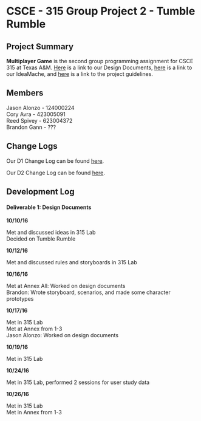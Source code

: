 # CSCE - 315 Group Project 2 - Tumble Rumble

## Project Summary

**Multiplayer Game** is the second group programming assignment for CSCE 315 at Texas A&M. [Here](https://docs.google.com/document/d/1BeEMBn4f1MeWA3jVzjUNd0Jw-hCdaoTh7SGW8L-iiic/edit?usp=sharing) is a link to our Design Documents, [here](https://ideamache.ecologylab.net/v/UpeGkSj1X9/) is a link to our IdeaMache, and [here](https://docs.google.com/document/d/187NokR-hFrJIfcoUGKmY0hIjT9iMJpOtQUEcyDtSB7k/edit) is a link to the project guidelines. 

## Members
Jason Alonzo - 124000224<br>
Cory Avra - 423005091<br>
Reed Spivey - 623004372<br>
Brandon Gann - ???<br>

## Change Logs

Our D1 Change Log can be found [here](https://docs.google.com/document/d/1Y1uz1-Le6BsaAkqbf8q4dkl5UrCj5hp1TVaS25fI0oo/edit?usp=sharing). 

Our D2 Change Log can be found [here](https://docs.google.com/document/d/1d_HoEv8TZBUlxYFplItrYo7T-0kKFEhVWg7cVKMF-rs/edit?usp=sharing).

## Development Log

#### Deliverable 1: Design Documents

**10/10/16**

Met and discussed ideas in 315 Lab<br/>
Decided on Tumble Rumble <br/>

**10/12/16**

Met and discussed rules and storyboards in 315 Lab<br/>

**10/16/16**

Met at Annex
All: Worked on design documents<br/>
Brandon: Wrote storyboard, scenarios, and made some character prototypes

**10/17/16**

Met in 315 Lab<br/>
Met at Annex from 1-3<br/>
Jason Alonzo: Worked on design documents

**10/19/16**

Met in 315 Lab<br>

**10/24/16**

Met in 315 Lab, performed 2 sessions for user study data

**10/26/16**

Met in 315 Lab<br>
Met in Annex from 1-3